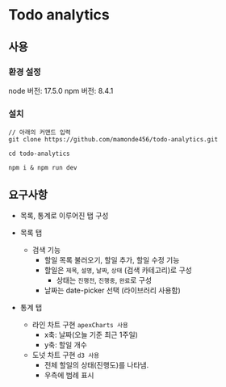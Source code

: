 # Todo analytics

## 사용

### 환경 설정

node 버전: 17.5.0
npm 버전: 8.4.1

### 설치

```
// 아래의 커맨드 입력
git clone https://github.com/mamonde456/todo-analytics.git

cd todo-analytics

npm i & npm run dev

```

## 요구사항

- 목록, 통계로 이루어진 탭 구성

- 목록 탭

  - 검색 기능
    - 할일 목록 불러오기, 할일 추가, 할일 수정 기능
    - 할일은 `제목`, `설명`, `날짜`, `상태` (검색 카테고리)로 구성
      - 상태는 `진행전`, `진행중`, `완료`로 구성
    - 날짜는 date-picker 선택 (라이브러리 사용함)

- 통계 탭
  - 라인 차트 구현 `apexCharts 사용`
    - x축: 날짜(오늘 기준 최근 1주일)
    - y축: 할일 개수
  - 도넛 차트 구현 `d3 사용`
    - 전체 할일의 상태(진행도)를 나타냄.
    - 우측에 범례 표시
